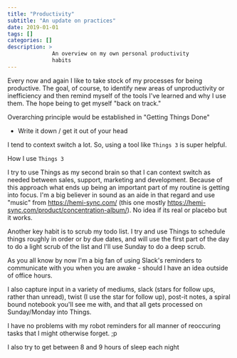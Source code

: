 ```yaml
---
title: "Productivity"
subtitle: "An update on practices"
date: 2019-01-01
tags: []
categories: []
description: >
              An overview on my own personal productivity
              habits
---
```


Every now and again I like to take stock of my processes for being productive. The goal, of course, to identify new areas of unproductivity or inefficiency and then remind myself of the tools I've learned and why I use them. The hope being to get myself "back on track."

Overarching principle would be established in "Getting Things Done"

- Write it down / get it out of your head

I tend to context switch a lot. So, using a tool like `Things 3` is super helpful.

How I use `Things 3`

I try to use Things as my second brain so that I can context switch as needed between sales, support, marketing and development. Because of this approach what ends up being an important part of my routine is getting into focus. I'm a big believer in sound as an aide in that regard and use "music" from https://hemi-sync.com/ (this one mostly https://hemi-sync.com/product/concentration-album/). No idea if its real or placebo but it works.

Another key habit is to scrub my todo list. I try and use Things to schedule things roughly in order or by due dates, and will use the first part of the day to do a light scrub of the list and I'll use Sunday to do a deep scrub.

As you all know by now I'm a big fan of using Slack's reminders to communicate with you when you are awake - should I have an idea outside of office hours.

I also capture input in a variety of mediums, slack (stars for follow ups, rather than unread), twist (I use the star for follow up), post-it notes, a spiral bound notebook you'll see me with, and that all gets processed on Sunday/Monday into Things.

I have no problems with my robot reminders for all manner of reoccuring tasks that I might otherwise forget. ;p

I also try to get between 8 and 9 hours of sleep each night
